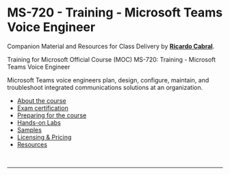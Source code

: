 <a id="top" />

# MS-720 - Training - Microsoft Teams Voice Engineer

Companion Material and Resources for Class Delivery by [**Ricardo Cabral**](https://www.rramoscabral.com).

Training for Microsoft Official Course (MOC) MS-720: Training - Microsoft Teams Voice Engineer

Microsoft Teams voice engineers plan, design, configure, maintain, and troubleshoot integrated communications solutions at an organization.

- [About the course](./about-the-course.md)
- [Exam certification](./exam.md)
- [Preparing for the course](./prepare-for-the-course.md)
- [Hands-on Labs](./hands-on-labs.md)
- [Samples](./samples.md)
- [Licensing & Pricing](./pricing.md)
- [Resources](./resources.md)


<br/>

---
